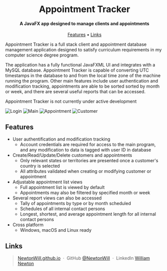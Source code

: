 <h1 align="center">
  Appointment Tracker
  <br>
</h1>

<h4 align="center">A JavaFX app designed to manage clients and appointments </h4>

<p align="center">
  <a href="#features">Features</a> •
  <a href="#Links">Links</a>
</p>

<p> Appointment Tracker is a full stack client and appointment database management application designed to satisfy curriculum requirements in my computer science degree program.</p> 
<p>The application has a fully functional JavaFXML UI and integrates with a MySQL database. Appointment Tracker is capable of converting UTC timestamps in the database to and from
the local time zone of the machine running the program. Other main features include user authentication and modification tracking, appointments are able to be sorted sorted by month or week, and 
there are several useful reports that can be accessed. </p>
<p>Appointment Tracker is not currently under active development</p>

![Login](https://github.com/user-attachments/assets/4c3212a0-8873-4498-ae66-43c208aba200)
![Main](https://github.com/user-attachments/assets/0164ba30-2552-4147-8702-6d7d59628f69)
![Appointment](https://github.com/user-attachments/assets/050e414f-5888-4c04-b33f-70a6e6f6f02f)
![Customer](https://github.com/user-attachments/assets/0270cdea-ef6c-40d2-a52c-bb788f973dc1)

## Features

* User authentification and modification tracking
  - Account credentials are required for access to the main program, and any modification to data is tagged with user ID in database
* Create/Read/Update/Delete customers and appointments
  - Only relevant states or territories are presented once a customer's country is selected 
  - All attributes validated when creating or modifying customer or appointment
* Adjustable appointment list views
  - Full appointment list is viewed by default
  - Appointments may also be filtered by specified month or week
* Several report views can also be accessed
  - Tally of appointments by type or by month scheduled
  - Schedules of all internal contact persons
  - Longest, shortest, and average appointment length for all internal contact persons
* Cross platform
  - Windows, macOS and Linux ready


## Links

> [NewtonWill.github.io](https://www.NewtonWill.github.io) &nbsp;&middot;&nbsp;
> GitHub [@NewtonWill](https://github.com/NewtonWill) &nbsp;&middot;&nbsp;
> LinkedIn [William Newton](https://www.linkedin.com/in/william-newton-6203011b9/)

